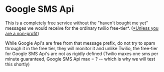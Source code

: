 Google SMS Api
==============

This is a completely free service without the "haven't bought me yet" messages we would receive for the ordinary twilio free-tier*.  ([*Unless you are a non-profit](http://www.mydogear.com/articles/523b4a20a97dca6246b16744))

While Google Api's are free from that message prefix, do not try to spam through it in the free tier, they will monitor it and unlike Twilio, the free-tier for Google SMS Api's are not as rigidly defined (Twilio maxes one sms per minute guaranteed, Google SMS Api max = ? -- which is why we will test this shortly)
